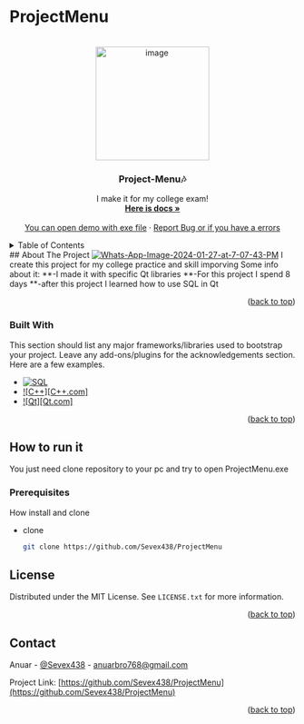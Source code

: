 # ProjectMenu
<a name="readme-top"></a>


<br />
<div align="center">
<a href="https://postimages.org/" target="_blank">
  <img 
    src="https://i.postimg.cc/05h9dcrN/image.png" 
    border="0" 
    alt="image"
    width="200" 
    height="200"
  />
</a>

  <h3 align="center">Project-Menu🎶</h3>

  <p align="center">
  I make it for my college exam!
    <br />
    <a href="https://github.com/Sevex438/ProjectMenu"><strong>Here is docs »</strong></a>
    <br />
    <br />
    <a href="https://github.com/Sevex438/ProjectMenu">You can open demo with exe file</a>
    ·
    <a href="https://github.com/Sevex438/ProjectMenu/issues">Report Bug or if you have a errors</a>
  </p>
</div>



<!-- TABLE OF CONTENTS -->
<details>
  <summary>Table of Contents</summary>
  <ol>
    <li>
      <a href="#about-the-project">About Project</a>
      <ul>
        <li><a href="#built-with">Built With</a></li>
      </ul>
    </li>
    <li>
      <a href="#getting-started">Getting Started</a>
      <ul>
        <li><a href="#installation">Installation</a></li>
      </ul>
    </li>
    <li><a href="#license">License</a></li>
    <li><a href="#contact">Contact</a></li>
    
  </ol>
</details>
## About The Project
<a href='https://postimg.cc/pmn672rV' target='_blank'><img src='https://i.postimg.cc/Z5fzWnhN/Whats-App-Image-2024-01-27-at-7-07-43-PM.jpg' border='0' alt='Whats-App-Image-2024-01-27-at-7-07-43-PM'/></a>
I create this project for my college practice and skill imporving
Some info about it:
**-I made it with specific Qt libraries
**-For this project I spend 8 days
**-after this project I learned how to use SQL in Qt

<p align="right">(<a href="#readme-top">back to top</a>)</p>



### Built With

This section should list any major frameworks/libraries used to bootstrap your project. Leave any add-ons/plugins for the acknowledgements section. Here are a few examples.
* [![SQL][SQL]][SQL-url]
* [![C++][C++.com]][C++-url]
* [![Qt][Qt.com]][Qt-url]

<p align="right">(<a href="#readme-top">back to top</a>)</p>




## How to run it

You just need clone repository to your pc and try to open ProjectMenu.exe

### Prerequisites

How install and clone
* clone
  ```sh
  git clone https://github.com/Sevex438/ProjectMenu

  ```

## License

Distributed under the MIT License. See `LICENSE.txt` for more information.

<p align="right">(<a href="#readme-top">back to top</a>)</p>




## Contact

Anuar - [@Sevex438](https://twitter.com/Goodnightpleas2) - anuarbro768@gmail.com

Project Link: [https://github.com/Sevex438/ProjectMenu](https://github.com/Sevex438/ProjectMenu)

<p align="right">(<a href="#readme-top">back to top</a>)</p>


[Qt]:https://img.shields.io/badge/Qt-32CD32?style=for-the-badge&logo=Qt&logoColor=white
[Qt-url]: https://qt.io
[C++]:https://img.shields.io/badge/C++-CD5C5C?style=for-the-badge&logo=C++&logoColor=white
[C++-url]:https://isocpp.org/
[SQL]:https://img.shields.io/badge/SQL-5F9EA0?style=for-the-badge&logo=SQL&logoColor=white
[SQL-url]:https://isocpp.org/


